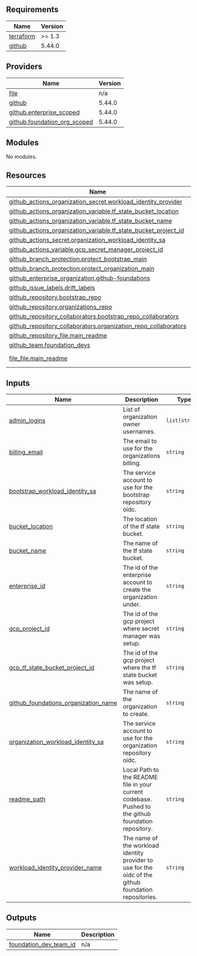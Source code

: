 ## Requirements

| Name | Version |
|------|---------|
| <a name="requirement_terraform"></a> [terraform](#requirement\_terraform) | >= 1.3 |
| <a name="requirement_github"></a> [github](#requirement\_github) | 5.44.0 |

## Providers

| Name | Version |
|------|---------|
| <a name="provider_file"></a> [file](#provider\_file) | n/a |
| <a name="provider_github"></a> [github](#provider\_github) | 5.44.0 |
| <a name="provider_github.enterprise_scoped"></a> [github.enterprise\_scoped](#provider\_github.enterprise\_scoped) | 5.44.0 |
| <a name="provider_github.foundation_org_scoped"></a> [github.foundation\_org\_scoped](#provider\_github.foundation\_org\_scoped) | 5.44.0 |

## Modules

No modules.

## Resources

| Name | Type |
|------|------|
| [github_actions_organization_secret.workload_identity_provider](https://registry.terraform.io/providers/hashicorp/github/5.44.0/docs/resources/actions_organization_secret) | resource |
| [github_actions_organization_variable.tf_state_bucket_location](https://registry.terraform.io/providers/hashicorp/github/5.44.0/docs/resources/actions_organization_variable) | resource |
| [github_actions_organization_variable.tf_state_bucket_name](https://registry.terraform.io/providers/hashicorp/github/5.44.0/docs/resources/actions_organization_variable) | resource |
| [github_actions_organization_variable.tf_state_bucket_project_id](https://registry.terraform.io/providers/hashicorp/github/5.44.0/docs/resources/actions_organization_variable) | resource |
| [github_actions_secret.organization_workload_identity_sa](https://registry.terraform.io/providers/hashicorp/github/5.44.0/docs/resources/actions_secret) | resource |
| [github_actions_variable.gcp_secret_manager_project_id](https://registry.terraform.io/providers/hashicorp/github/5.44.0/docs/resources/actions_variable) | resource |
| [github_branch_protection.protect_bootstrap_main](https://registry.terraform.io/providers/hashicorp/github/5.44.0/docs/resources/branch_protection) | resource |
| [github_branch_protection.protect_organization_main](https://registry.terraform.io/providers/hashicorp/github/5.44.0/docs/resources/branch_protection) | resource |
| [github_enterprise_organization.github-foundations](https://registry.terraform.io/providers/hashicorp/github/5.44.0/docs/resources/enterprise_organization) | resource |
| [github_issue_labels.drift_labels](https://registry.terraform.io/providers/hashicorp/github/5.44.0/docs/resources/issue_labels) | resource |
| [github_repository.bootstrap_repo](https://registry.terraform.io/providers/hashicorp/github/5.44.0/docs/resources/repository) | resource |
| [github_repository.organizations_repo](https://registry.terraform.io/providers/hashicorp/github/5.44.0/docs/resources/repository) | resource |
| [github_repository_collaborators.bootstrap_repo_collaborators](https://registry.terraform.io/providers/hashicorp/github/5.44.0/docs/resources/repository_collaborators) | resource |
| [github_repository_collaborators.organization_repo_collaborators](https://registry.terraform.io/providers/hashicorp/github/5.44.0/docs/resources/repository_collaborators) | resource |
| [github_repository_file.main_readme](https://registry.terraform.io/providers/hashicorp/github/5.44.0/docs/resources/repository_file) | resource |
| [github_team.foundation_devs](https://registry.terraform.io/providers/hashicorp/github/5.44.0/docs/resources/team) | resource |
| [file_file.main_readme](https://registry.terraform.io/providers/hashicorp/file/latest/docs/data-sources/file) | data source |

## Inputs

| Name | Description | Type | Default | Required |
|------|-------------|------|---------|:--------:|
| <a name="input_admin_logins"></a> [admin\_logins](#input\_admin\_logins) | List of organization owner usernames. | `list(string)` | n/a | yes |
| <a name="input_billing_email"></a> [billing\_email](#input\_billing\_email) | The email to use for the organizations billing. | `string` | n/a | yes |
| <a name="input_bootstrap_workload_identity_sa"></a> [bootstrap\_workload\_identity\_sa](#input\_bootstrap\_workload\_identity\_sa) | The service account to use for the bootstrap repository oidc. | `string` | n/a | yes |
| <a name="input_bucket_location"></a> [bucket\_location](#input\_bucket\_location) | The location of the tf state bucket. | `string` | n/a | yes |
| <a name="input_bucket_name"></a> [bucket\_name](#input\_bucket\_name) | The name of the tf state bucket. | `string` | n/a | yes |
| <a name="input_enterprise_id"></a> [enterprise\_id](#input\_enterprise\_id) | The id of the enterprise account to create the organization under. | `string` | n/a | yes |
| <a name="input_gcp_project_id"></a> [gcp\_project\_id](#input\_gcp\_project\_id) | The id of the gcp project where secret manager was setup. | `string` | n/a | yes |
| <a name="input_gcp_tf_state_bucket_project_id"></a> [gcp\_tf\_state\_bucket\_project\_id](#input\_gcp\_tf\_state\_bucket\_project\_id) | The id of the gcp project where the tf state bucket was setup. | `string` | n/a | yes |
| <a name="input_github_foundations_organization_name"></a> [github\_foundations\_organization\_name](#input\_github\_foundations\_organization\_name) | The name of the organization to create. | `string` | n/a | yes |
| <a name="input_organization_workload_identity_sa"></a> [organization\_workload\_identity\_sa](#input\_organization\_workload\_identity\_sa) | The service account to use for the organization repository oidc. | `string` | n/a | yes |
| <a name="input_readme_path"></a> [readme\_path](#input\_readme\_path) | Local Path to the README file in your current codebase. Pushed to the github foundation repository. | `string` | `""` | no |
| <a name="input_workload_identity_provider_name"></a> [workload\_identity\_provider\_name](#input\_workload\_identity\_provider\_name) | The name of the workload identity provider to use for the oidc of the github foundation repositories. | `string` | n/a | yes |

## Outputs

| Name | Description |
|------|-------------|
| <a name="output_foundation_dev_team_id"></a> [foundation\_dev\_team\_id](#output\_foundation\_dev\_team\_id) | n/a |